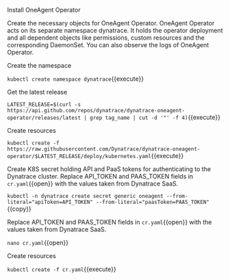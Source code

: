 Install OneAgent Operator 

Create the necessary objects for OneAgent Operator. OneAgent Operator acts on its separate namespace dynatrace. It holds the operator deployment and all dependent objects like permissions, custom resources and the corresponding DaemonSet. You can also observe the logs of OneAgent Operator.

Create the namespace

`kubectl create namespace dynatrace`{{execute}}

Get the latest release

`LATEST_RELEASE=$(curl -s https://api.github.com/repos/dynatrace/dynatrace-oneagent-operator/releases/latest | grep tag_name | cut -d '"' -f 4)`{{execute}}

Create resources

`kubectl create -f https://raw.githubusercontent.com/Dynatrace/dynatrace-oneagent-operator/$LATEST_RELEASE/deploy/kubernetes.yaml`{{execute}}

Create K8S secret holding API and PaaS tokens for authenticating to the Dynatrace cluster. Replace API_TOKEN and PAAS_TOKEN fields in `cr.yaml`{{open}} with the values taken from Dynatrace SaaS. 

`kubectl -n dynatrace create secret generic oneagent --from-literal="apiToken=API_TOKEN" --from-literal="paasToken=PAAS_TOKEN"`{{copy}}

Replace API_TOKEN and PAAS_TOKEN fields in `cr.yaml`{{open}} with the values taken from Dynatrace SaaS.

`nano cr.yaml`{{open}}

Create resources

`kubectl create -f cr.yaml`{{execute}}
